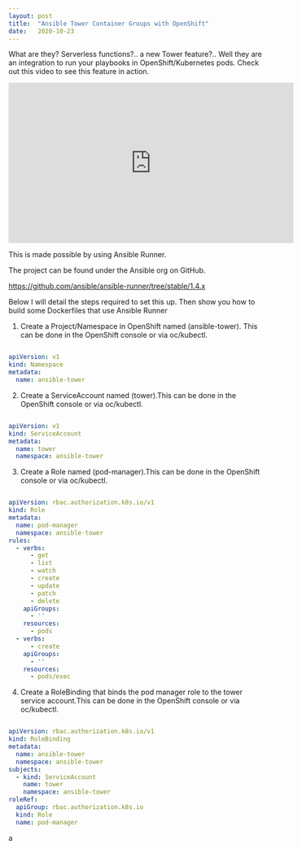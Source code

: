 ```yaml
---
layout: post
title:  "Ansible Tower Container Groups with OpenShift"
date:   2020-10-23 
---
```


What are they? Serverless functions?.. a new Tower feature?.. Well they are an integration to run your playbooks
 in OpenShift/Kubernetes pods. Check out this video to see this feature in action.



<iframe width="560" height="315" src="https://www.youtube.com/embed/fBNTYOovtkI" frameborder="0" allow="accelerometer; autoplay; clipboard-write; encrypted-media; gyroscope; picture-in-picture" allowfullscreen></iframe>



This is made possible by using Ansible Runner.

The project can be found under the Ansible org on GitHub.

https://github.com/ansible/ansible-runner/tree/stable/1.4.x

Below I will detail the steps required to set this up. Then show you how to build some Dockerfiles that use Ansible Runner



1. Create a Project/Namespace in OpenShift named (ansible-tower). This can be done in the OpenShift console or via oc/kubectl.

```yaml

apiVersion: v1
kind: Namespace
metadata: 
  name: ansible-tower

```

2. Create a ServiceAccount named (tower).This can be done in the OpenShift console or via oc/kubectl.

```yaml

apiVersion: v1
kind: ServiceAccount
metadata:
  name: tower
  namespace: ansible-tower

```

3. Create a Role named (pod-manager).This can be done in the OpenShift console or via oc/kubectl.

```yaml

apiVersion: rbac.authorization.k8s.io/v1
kind: Role
metadata:
  name: pod-manager
  namespace: ansible-tower
rules:
  - verbs:
      - get
      - list
      - watch
      - create
      - update
      - patch
      - delete
    apiGroups:
      - ''
    resources:
      - pods
  - verbs:
      - create
    apiGroups:
      - ''
    resources:
      - pods/exec

```

4. Create a RoleBinding that binds the pod manager role to the tower service account.This can be done in the OpenShift console or via oc/kubectl.

```yaml

apiVersion: rbac.authorization.k8s.io/v1
kind: RoleBinding
metadata:
  name: ansible-tower
  namespace: ansible-tower
subjects:
  - kind: ServiceAccount
    name: tower
    namespace: ansible-tower
roleRef:
  apiGroup: rbac.authorization.k8s.io
  kind: Role
  name: pod-manager

```




<script src="https://utteranc.es/client.js"
        repo="https://github.com/colin-mccarthy/thenetwork.engineer.blog_9.github.io"
        issue-term="pathname"
        theme="github-light"
        crossorigin="anonymous"
        async>
</script>


a
